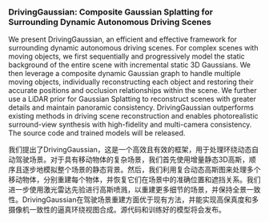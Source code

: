 ### DrivingGaussian: Composite Gaussian Splatting for Surrounding Dynamic Autonomous Driving Scenes

We present DrivingGaussian, an efficient and effective framework for surrounding dynamic autonomous driving scenes. For complex scenes with moving objects, we first sequentially and progressively model the static background of the entire scene with incremental static 3D Gaussians. We then leverage a composite dynamic Gaussian graph to handle multiple moving objects, individually reconstructing each object and restoring their accurate positions and occlusion relationships within the scene. We further use a LiDAR prior for Gaussian Splatting to reconstruct scenes with greater details and maintain panoramic consistency. DrivingGaussian outperforms existing methods in driving scene reconstruction and enables photorealistic surround-view synthesis with high-fidelity and multi-camera consistency. The source code and trained models will be released.

我们提出了DrivingGaussian，这是一个高效且有效的框架，用于处理环绕动态自动驾驶场景。对于具有移动物体的复杂场景，我们首先使用增量静态3D高斯，顺序且逐步地模拟整个场景的静态背景。然后，我们利用复合动态高斯图来处理多个移动物体，分别重建每个物体，并恢复它们在场景中的准确位置和遮挡关系。我们进一步使用激光雷达先验进行高斯喷溅，以重建更多细节的场景，并保持全景一致性。DrivingGaussian在驾驶场景重建方面优于现有方法，并能实现高保真度和多摄像机一致性的逼真环绕视图合成。源代码和训练好的模型将会发布。
